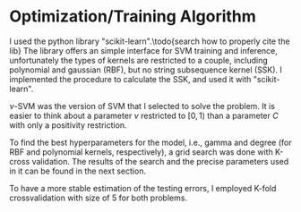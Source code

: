 # Optimization/Training Algorithm #

I used the python library "scikit-learn".\todo{search how to properly cite the lib}
The library offers an simple interface for SVM training and inference, unfortunately the
types of kernels are restricted to a couple, including polynomial and gaussian (RBF), but
no string subsequence kernel (SSK). I implemented the procedure to calculate the SSK, and
used it with "scikit-learn".

$\nu$-SVM was the version of SVM that I selected to solve the problem. It is easier to
think about a parameter $\nu$ restricted to $[0,1)$ than a parameter $C$ with only a
positivity restriction.

To find the best hyperparameters for the model, i.e., gamma and degree (for
RBF and polynomial kernels, respectively), a grid search was done with K-cross validation.
The results of the search and the precise parameters used in it can be found in the next
section.

To have a more stable estimation of the testing errors, I employed K-fold crossvalidation
with size of 5 for both problems.

<!-- vim:set filetype=markdown.pandoc : -->
